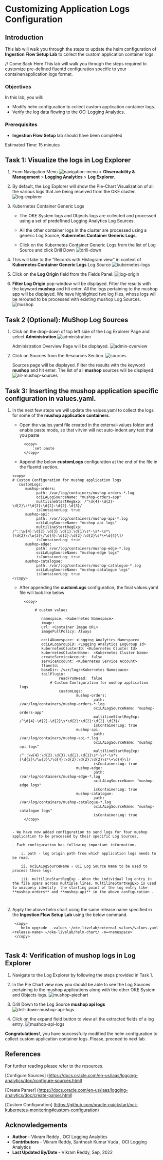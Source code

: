 # Customizing Application Logs Configuration

## Introduction

This lab will walk you through the steps to update the helm configuration of **Ingestion Flow Setup Lab** to collect the custom application container logs.

// Come Back Here
This lab will walk you through the steps required to customize pre-defined fluentd configuration specific to your container/application logs format.  
 
### Objectives

In this lab, you will:
* Modify helm configuration to collect custom application container logs.
* Verify the log data flowing to the OCI Logging Analytics. 


### Prerequisites

* **Ingestion Flow Setup** lab should have been completed

Estimated Time: 15 minutes

## Task 1: Visualize the logs in Log Explorer

1. From Navigation Menu ![navigation-menu](images/navigation-menu.png) > **Observability & Management** > **Logging Analytics** > **Log Explorer**.


2. By default, the Log Explorer will show the Pie-Chart Visualization of all the various logs that are being received from the OKE cluster. 
    ![log-explorer](images/log-explorer-pie-chart-view.png)

3. Kubernetes Container Generic Logs
    - The OKE System logs and Objects logs are collected and processed using a set of predefined Logging Analytics Log Sources.

    - All the other container logs in the cluster are processed using a generic Log Source, **Kubernetes Container Generic Logs**.

    - Click on the Kubernetes Container Generic Logs from the list of Log Source and click Drill Down
        ![drill-down](images/drill-down.png) 
   
4. This will take to the "Records with Histogram view" in context of **Kubernetes Container Generic Logs** Log Source
    ![kubernetes-logs](images/kubernetes-container-generic-logs.png) 

5. Click on the **Log Origin** field from the Fields Panel.
    ![log-origin](images/log-origin.png) 

6. **Filter Log Origin** pop-window will be displayed. Filter the results with the keyword **mushop** and hit enter. All the logs pertaining to the mushop app will be displayed. We have highlighted two log files, whose logs will be rerouted to be processed with existing mushop Log Sources.
    ![mushop](images/mu-shop.png)    


## Task 2 (Optional): MuShop Log Sources
1. Click on the drop-down of top left side of the Log Explorer Page and select **Administration**
    ![administration](images/administration.png) 

   Administration Overview Page will be displayed.
    ![admin-overview](images/admin-overview.png) 

2. Click on Sources from the Resources Section.
    ![sources](images/sources.png) 

   Sources page will be displayed. Filter the results with the keyword **mushop** and hit enter. The list of all **mushop** sources will be displayed.
    ![all-mushop-sources](images/all-mushop-sources.png)



## Task 3: Inserting the mushop application specific configuration in values.yaml.

1. In the next few steps we will update the values.yaml to collect the logs for some of the **mushop application containers**.
    - Open the vaules.yaml file created in the external-values folder and enable paste mode, so that vi/vim will not auto-indent any text that you paste
      
      ```
        <copy>
            :set paste
        </copy>
      ``` 

    - Append the below **customLogs** configuration at the end of the file in the fluentd section.
     ```
     <copy>
    # Custom Configuration for mushop application logs 
        customLogs:
           mushop-orders:
                path: /var/log/containers/mushop-orders-*.log
                ociLALogSourceName: "mushop-orders-app"
                multilineStartRegExp: /^\d{4}-\d{2}-\d{2}\s*\d{2}:\d{2}:\d{2}.\d{3}/
                isContainerLog: true
           mushop-api:
                path: /var/log/containers/mushop-api-*.log
                ociLALogSourceName: "mushop api logs"
                multilineStartRegExp: /^::\w{4}:\d{2}.\d{3}.\d{1}.\d{1}\s*-\s*-\s*\[\d{2}\/\w{3}\/\d{4}:\d{2}:\d{2}:\d{2}\s*\+\d{4}\]/
                isContainerLog: true
           mushop-edge:
                path: /var/log/containers/mushop-edge-*.log
                ociLALogSourceName: "mushop-edge logs"
                isContainerLog: true  
           mushop-catalogue:
                path: /var/log/containers/mushop-catalogue-*.log
                ociLALogSourceName: "mushop-catalogue logs"
                isContainerLog: true
     </copy>
     ```
    
    - After appending the **customLogs** configuration, the final values.yaml file will look like below
      
      ```
        <copy>
        
             # custom values

                namespace: <Kubernetes Namespace>
                image:
                url: <Container Image URL>
                imagePullPolicy: Always

                ociLANamespace: <Logging Analytics Namespace>
                ociLALogGroupID: <Logging Analytics LogGroup Id>
                kubernetesClusterID: <Kubernetes Cluster Id>
                kubernetesClusterName:  <Kubernetes Cluster Name>
                createServiceAccount:  false
                serviceAccount: <Kubernetes Service Account>
                fluentd:
                baseDir: /var/log/<Kubernetes Namespace>
                tailPlugin:
                        readFromHead:  false
                    # Custom Configuration for mushop application logs 
                        customLogs:
                                mushop-orders:
                                        path: /var/log/containers/mushop-orders-*.log
                                        ociLALogSourceName: "mushop-orders-app"
                                        multilineStartRegExp: /^\d{4}-\d{2}-\d{2}\s*\d{2}:\d{2}:\d{2}.\d{3}/
                                        isContainerLog: true
                                mushop-api:
                                        path: /var/log/containers/mushop-api-*.log
                                        ociLALogSourceName: "mushop api logs"
                                        multilineStartRegExp: /^::\w{4}:\d{2}.\d{3}.\d{1}.\d{1}\s*-\s*-\s*\[\d{2}\/\w{3}\/\d{4}:\d{2}:\d{2}:\d{2}\s*\+\d{4}\]/
                                        isContainerLog: true
                                mushop-edge:
                                        path: /var/log/containers/mushop-edge-*.log
                                        ociLALogSourceName: "mushop-edge logs"
                                        isContainerLog: true  
                                mushop-catalogue:
                                        path: /var/log/containers/mushop-catalogue-*.log
                                        ociLALogSourceName: "mushop-catalogue logs"
                                        isContainerLog: true
        </copy>
     ```   

    - We have now added configuration to send logs for four mushop application to be processed by their specific Log Sources.
    
    - Each configuration has following important information.

         i. path - log origin path from which application logs needs to be read.

         ii. ociLALogSourceName - OCI Log Source Name to be used to process these logs 

         iii. multilineStartRegExp - When the individual log entry in the file spans across multiple lines, multilineStartRegExp is used to uniquely identify  the starting point of the log entry like **mushop-orders** and **mushop-api** in the above configuration . 

        
2. Apply the above helm chart using the same release name specified in the **Ingestion Flow Setup Lab** using the below command.

    ```
     <copy>
        helm upgrade --values ~/oke-livelab/external-values/values.yaml <release-name> ~/oke-livelab/helm-chart/ -n=<namespace>
     </copy>
       
     ```

## Task 4: Verification of mushop logs in Log Explorer

1. Navigate to the Log Explorer by following the steps provided in Task 1.

2. In the Pie Chart view now you should be able to see the Log Sources pertaining to the mushop applications along with the other OKE System and Objects logs.
    ![mushop-piechart](images/mushop-piechart.png)

3. Drill Down to the Log Source **mushop api logs**
    ![drill-down-mushop-api-logs](images/drill-down-mushop-api-logs.png)

4. Click on the expand field button to view all the extracted fields of a log entry.
    ![mushop-api-logs](images/mushop-api-logs.png)


**Congratulations!**, you have successfully modified the helm configuration to collect custom application container logs. Please, proceed to next lab.

## References
For further reading please refer to the resources.

[Configure Sources] (https://docs.oracle.com/en-us/iaas/logging-analytics/doc/configure-sources.html)

[Create Parser] (https://docs.oracle.com/en-us/iaas/logging-analytics/doc/create-parser.html)

[Custom Configuration] (https://github.com/oracle-quickstart/oci-kubernetes-monitoring#custom-configuration)

## Acknowledgements
* **Author** - Vikram Reddy , OCI Logging Analytics
* **Contributors** -  Vikram Reddy, Santhosh Kumar Vuda , OCI Logging Analytics
* **Last Updated By/Date** - Vikram Reddy, Sep, 2022